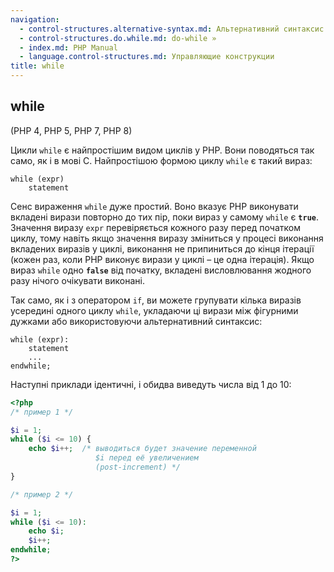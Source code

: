 ```yaml
---
navigation:
  - control-structures.alternative-syntax.md: Альтернативний синтаксис керуючих структур
  - control-structures.do.while.md: do-while »
  - index.md: PHP Manual
  - language.control-structures.md: Управляющие конструкции
title: while
---
```

## while

(PHP 4, PHP 5, PHP 7, PHP 8)

Цикли `while` є найпростішим видом циклів у PHP. Вони поводяться так само, як і в мові C. Найпростішою формою циклу `while` є такий вираз:

```
while (expr)
    statement
```

Сенс вираження `while` дуже простий. Воно вказує PHP виконувати вкладені вирази повторно до тих пір, поки вираз у самому `while` є **`true`**. Значення виразу `expr` перевіряється кожного разу перед початком циклу, тому навіть якщо значення виразу зміниться у процесі виконання вкладених виразів у циклі, виконання не припиниться до кінця ітерації (кожен раз, коли PHP виконує вирази у циклі – це одна ітерація). Якщо вираз `while` одно **`false`** від початку, вкладені висловлювання жодного разу нічого очікувати виконані.

Так само, як і з оператором `if`, ви можете групувати кілька виразів усередині одного циклу `while`, укладаючи ці вирази між фігурними дужками або використовуючи альтернативний синтаксис:

```
while (expr):
    statement
    ...
endwhile;
```

Наступні приклади ідентичні, і обидва виведуть числа від 1 до 10:

```php
<?php
/* пример 1 */

$i = 1;
while ($i <= 10) {
    echo $i++;  /* выводиться будет значение переменной
                   $i перед её увеличением
                   (post-increment) */
}

/* пример 2 */

$i = 1;
while ($i <= 10):
    echo $i;
    $i++;
endwhile;
?>
```
